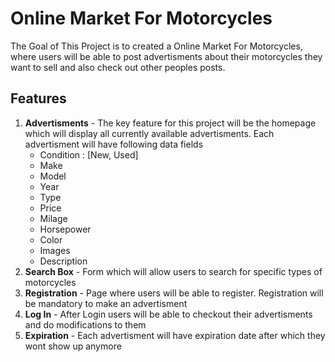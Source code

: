 # Online Market For Motorcycles

The Goal of This Project is to created a Online Market For Motorcycles, where users will be able to post advertisments about their motorcycles they want to sell and also check out other peoples posts.  

## Features
1) __Advertisments__ - The key feature for this project will be the homepage which will display all currently available advertisments.  Each advertisment will have following data fields
    * Condition  : [New, Used]
    * Make
    * Model
    * Year
    * Type
    * Price
    * Milage
    * Horsepower
    * Color
    * Images
    * Description
2) __Search Box__ -  Form which will allow users to search for specific types of motorcycles
3) __Registration__ - Page where users will be able to register. Registration will be mandatory to make an advertisment
4) __Log In__ - After Login users will be able to checkout their advertisments and do modifications to them
5) __Expiration__ - Each advertisment will have expiration date after which they wont show up anymore

